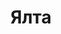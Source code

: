 --- 
title: "Ялта" 
site: "http://www.anyalta.com" 
town: "Ялта" 
tel: ["+7 978 860 96 80, +38 068 900 38 16, +38 098 206 90 11"] 
address: "Россия, Республика Крым, г. Ялта, ул. Фонтанная 9" 
mail: "anyalta@mail.ru" 
--- 